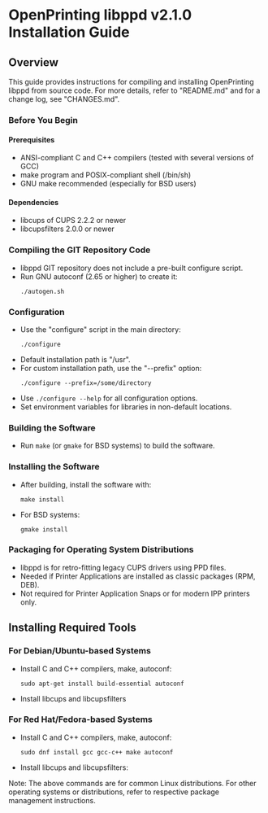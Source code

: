 # OpenPrinting libppd v2.1.0 Installation Guide


## Overview

This guide provides instructions for compiling and installing OpenPrinting libppd from source code. For more details, refer to "README.md" and for a change log, see "CHANGES.md".

### Before You Begin

#### Prerequisites
- ANSI-compliant C and C++ compilers (tested with several versions of GCC)
- make program and POSIX-compliant shell (/bin/sh)
- GNU make recommended (especially for BSD users)

#### Dependencies
- libcups of CUPS 2.2.2 or newer
- libcupsfilters 2.0.0 or newer

### Compiling the GIT Repository Code
- libppd GIT repository does not include a pre-built configure script.
- Run GNU autoconf (2.65 or higher) to create it:
  ```
  ./autogen.sh
  ```

### Configuration
- Use the "configure" script in the main directory:
  ```
  ./configure
  ```
- Default installation path is "/usr".
- For custom installation path, use the "--prefix" option:
  ```
  ./configure --prefix=/some/directory
  ```
- Use `./configure --help` for all configuration options.
- Set environment variables for libraries in non-default locations.

### Building the Software
- Run `make` (or `gmake` for BSD systems) to build the software.

### Installing the Software
- After building, install the software with:
  ```
  make install
  ```
- For BSD systems:
  ```
  gmake install
  ```

### Packaging for Operating System Distributions
- libppd is for retro-fitting legacy CUPS drivers using PPD files.
- Needed if Printer Applications are installed as classic packages (RPM, DEB).
- Not required for Printer Application Snaps or for modern IPP printers only.

## Installing Required Tools

### For Debian/Ubuntu-based Systems
- Install C and C++ compilers, make, autoconf:
  ```
  sudo apt-get install build-essential autoconf
  ```
- Install libcups and libcupsfilters

### For Red Hat/Fedora-based Systems
- Install C and C++ compilers, make, autoconf:
  ```
  sudo dnf install gcc gcc-c++ make autoconf
  ```
- Install libcups and libcupsfilters:

Note: The above commands are for common Linux distributions. For other operating systems or distributions, refer to respective package management instructions.
